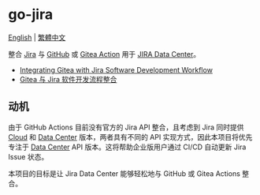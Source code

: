 # go-jira

[English](./README.md) | [繁體中文](./README.zh-tw.md)

整合 [Jira][1] 与 [GitHub][2] 或 [Gitea Action][3] 用于 [JIRA Data Center][4]。

- [Integrating Gitea with Jira Software Development Workflow][01]
- [Gitea 与 Jira 软件开发流程整合][02]

[01]: https://blog.wu-boy.com/2025/03/gitea-jira-integration-en/
[02]: https://blog.wu-boy.com/2025/03/gitea-jira-integration-zh-tw/
[1]: https://www.atlassian.com/software/jira
[2]: https://docs.github.com/en/actions
[3]: https://docs.gitea.com/usage/actions/overview
[4]: https://www.atlassian.com/enterprise/data-center/jira

## 动机

由于 GitHub Actions 目前没有官方的 Jira API 整合，且考虑到 Jira 同时提供 [Cloud][5] 和 [Data Center][6] 版本，两者具有不同的 API 实现方式，因此本项目将优先专注于 [Data Center][6] API 版本。这将帮助企业版用户通过 CI/CD 自动更新 Jira Issue 状态。

本项目的目标是让 Jira Data Center 能够轻松地与 GitHub 或 Gitea Actions 整合。

[5]: https://developer.atlassian.com/cloud/jira/platform/
[6]: https://developer.atlassian.com/server/jira/platform/
